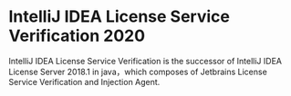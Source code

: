 # IntelliJ IDEA License Service Verification 2020

IntelliJ IDEA License Service Verification is the successor of IntelliJ IDEA License Server 2018.1 in java，which composes of 
Jetbrains License Service Verification and Injection Agent. 
